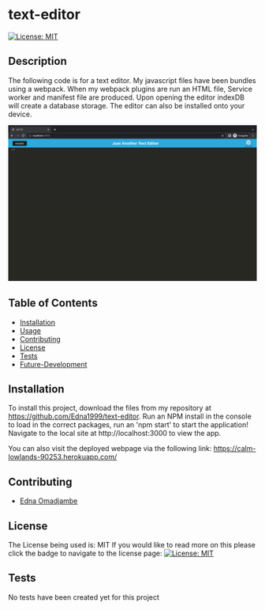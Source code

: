 # text-editor

  [![License: MIT](https://img.shields.io/badge/License-MIT-yellow.svg)](https://opensource.org/licenses/MIT)


## Description

The following code is for a text editor. My javascript files have been bundles using a webpack. When my webpack plugins are run an HTML file, Service worker and manifest file are produced. Upon opening the editor indexDB will create a database storage. The editor can also be installed onto your device. 

  ![screenshot of text-editor](./assets/image/Screenshot%202022-12-01%20at%2010.07.40%20AM.png)

  ## Table of Contents

  - [Installation](#installation)
  - [Usage](#usage)
  - [Contributing](#contributing)
  - [License](#license)
  - [Tests](#tests)
  - [Future-Development](#future-development)

  ## Installation

  To install this project, download the files from my repository at https://github.com/Edna1999/text-editor. Run an NPM install in the console to load in the correct packages, run an 'npm start' to start the application! Navigate to the local site at http://localhost:3000 to view the app.

  You can also visit the deployed webpage via the following link: https://calm-lowlands-90253.herokuapp.com/

  ## Contributing

  - [Edna Omadjambe](https://github.com/Edna1999)


  ## License
  The License being used is: MIT
  If you would like to read more on this please click the badge to navigate to the license page: 
  [![License: MIT](https://img.shields.io/badge/License-MIT-yellow.svg)](https://opensource.org/licenses/MIT)

  ## Tests

  No tests have been created yet for this project